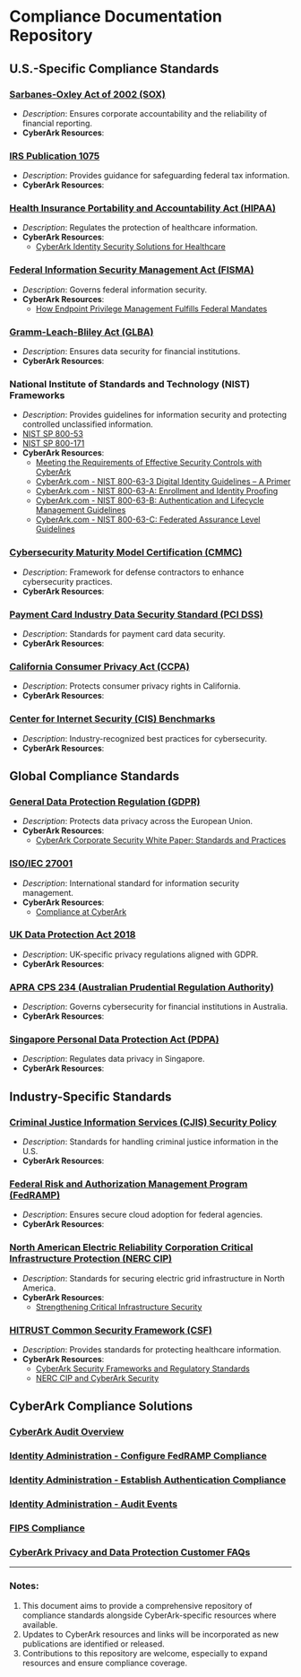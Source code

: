 # Compliance Documentation Repository

## U.S.-Specific Compliance Standards

### [Sarbanes-Oxley Act of 2002 (SOX)](https://www.congress.gov/bill/107th-congress/house-bill/3763/text)
   - *Description*: Ensures corporate accountability and the reliability of financial reporting.
   - **CyberArk Resources**:

### [IRS Publication 1075](https://www.irs.gov/pub/irs-pdf/p1075.pdf)
   - *Description*: Provides guidance for safeguarding federal tax information.
   - **CyberArk Resources**:

### [Health Insurance Portability and Accountability Act (HIPAA)](https://www.hhs.gov/hipaa/for-professionals/index.html)
   - *Description*: Regulates the protection of healthcare information.
   - **CyberArk Resources**:
     - [CyberArk Identity Security Solutions for Healthcare](https://www.cyberark.com/solutions/healthcare/)

### [Federal Information Security Management Act (FISMA)](https://www.cisa.gov/topics/cyber-threats-and-advisories/federal-information-security-modernization-act)
   - *Description*: Governs federal information security.
   - **CyberArk Resources**:
     - [How Endpoint Privilege Management Fulfills Federal Mandates](https://www.cyberark.com/resources/white-papers/how-endpoint-privilege-management-fulfills-federal-mandates)

### [Gramm-Leach-Bliley Act (GLBA)](https://www.ftc.gov/enforcement/statutes/gramm-leach-bliley-act)
   - *Description*: Ensures data security for financial institutions.
   - **CyberArk Resources**:

### National Institute of Standards and Technology (NIST) Frameworks
   - *Description*: Provides guidelines for information security and protecting controlled unclassified information.
   - [NIST SP 800-53](https://nvlpubs.nist.gov/nistpubs/SpecialPublications/NIST.SP.800-53r5.pdf)
   - [NIST SP 800-171](https://nvlpubs.nist.gov/nistpubs/SpecialPublications/NIST.SP.800-171r3.pdf)
   - **CyberArk Resources**:
     - [Meeting the Requirements of Effective Security Controls with CyberArk](https://www.fbcinc.com/source/virtualhall_images/2023_Virtual_Events/CMS_CISO/CyberArk/nist-sp-800-53-revision-5-implementing-essential-security-controls-with-cyberark-solutions.pdf)
     - [CyberArk.com - NIST 800-63-3 Digital Identity Guidelines – A Primer](https://www.cyberark.com/resources/blog/nist-800-63-3-digital-identity-guidelines-a-primer)
     - [CyberArk.com - NIST 800-63-A: Enrollment and Identity Proofing](https://www.cyberark.com/resources/blog/nist-800-63-a-enrollment-and-identity-proofing)
     - [CyberArk.com - NIST 800-63-B: Authentication and Lifecycle Management Guidelines](https://www.cyberark.com/resources/blog/nist-800-63-b-authentication-and-lifecycle-management-guidelines)
     - [CyberArk.com - NIST 800-63-C: Federated Assurance Level Guidelines](https://www.cyberark.com/resources/cyberark-identity/nist-800-63-c-federated-assurance-level-guidelines)

### [Cybersecurity Maturity Model Certification (CMMC)](https://dodcio.defense.gov/Portals/0/Documents/CMMC/ModelOverview_V2.0_FINAL2_20211202_508.pdf)
   - *Description*: Framework for defense contractors to enhance cybersecurity practices.
   - **CyberArk Resources**:

### [Payment Card Industry Data Security Standard (PCI DSS)](https://www.pcisecuritystandards.org/)
   - *Description*: Standards for payment card data security.
   - **CyberArk Resources**:

### [California Consumer Privacy Act (CCPA)](https://oag.ca.gov/privacy/ccpa)
   - *Description*: Protects consumer privacy rights in California.
   - **CyberArk Resources**:

### [Center for Internet Security (CIS) Benchmarks](https://www.cisecurity.org/cis-benchmarks/)
   - *Description*: Industry-recognized best practices for cybersecurity.
   - **CyberArk Resources**:

## Global Compliance Standards

### [General Data Protection Regulation (GDPR)](https://eur-lex.europa.eu/eli/reg/2016/679/oj)
   - *Description*: Protects data privacy across the European Union.
   - **CyberArk Resources**:
      - [CyberArk Corporate Security White Paper: Standards and Practices](https://www.cyberark.com/resources/white-papers/cyberark-corporate-security-white-paper-standards-and-practices)

### [ISO/IEC 27001](https://www.iso.org/isoiec-27001-information-security.html)
   - *Description*: International standard for information security management.
   - **CyberArk Resources**:
      - [Compliance at CyberArk](https://www.cyberark.com/trust/compliance/)

### [UK Data Protection Act 2018](https://www.legislation.gov.uk/ukpga/2018/12/contents)
   - *Description*: UK-specific privacy regulations aligned with GDPR.
   - **CyberArk Resources**:

### [APRA CPS 234 (Australian Prudential Regulation Authority)](https://www.apra.gov.au/sites/default/files/cps_234_july_2019_for_public_release.pdf)
   - *Description*: Governs cybersecurity for financial institutions in Australia.
   - **CyberArk Resources**:

### [Singapore Personal Data Protection Act (PDPA)](https://sso.agc.gov.sg/Act/PDPA2012)
   - *Description*: Regulates data privacy in Singapore.
   - **CyberArk Resources**:

## Industry-Specific Standards

### [Criminal Justice Information Services (CJIS) Security Policy](https://www.fbi.gov/services/cjis/cjis-security-policy-resource-center)
   - *Description*: Standards for handling criminal justice information in the U.S.
   - **CyberArk Resources**:

### [Federal Risk and Authorization Management Program (FedRAMP)](https://www.fedramp.gov/)
   - *Description*: Ensures secure cloud adoption for federal agencies.
   - **CyberArk Resources**:

### [North American Electric Reliability Corporation Critical Infrastructure Protection (NERC CIP)](https://www.nerc.com/pa/Stand/Pages/ReliabilityStandards.aspx)
   - *Description*: Standards for securing electric grid infrastructure in North America.
   - **CyberArk Resources**:
      - [Strengthening Critical Infrastructure Security](https://www.cyberark.com/resources/ebooks/strengthening-critical-infrastructure-security?utm_source=google&utm_medium=paid_search&utm_term=pam_critical_infrastructure_bm_nam_english_us&utm_content=ebook_strengthening_critical_infrastructure_security_with_pam&utm_campaign=security_privilege_access&gad_source=1&gclid=CjwKCAiA-ty8BhA_EiwAkyoa3--ip7ECTITosrGoyfLKqK5228YwG5NxatUvXhsWm4bHHesHHIDfgRoCScEQAvD_BwE)

### [HITRUST Common Security Framework (CSF)](https://hitrustalliance.net/)
   - *Description*: Provides standards for protecting healthcare information.
   - **CyberArk Resources**:
      - [CyberArk Security Frameworks and Regulatory Standards](https://docs.cyberark.com/digital-blueprint/latest/en/content/cybersecurity-frameworks-regulatory-standards.htm?TocPath=Program%20development%20guidance%7C_____2)
      - [NERC CIP and CyberArk Security](https://docs.cyberark.com/pam-self-hosted/latest/en/content/security/nerc%20cip%20introduction.htm)

## CyberArk Compliance Solutions

### [CyberArk Audit Overview](https://docs.cyberark.com/audit/latest/en/content/audit/isp_overview.htm?tocpath=Get%20started%7C_____1)

### [Identity Administration - Configure FedRAMP Compliance](https://docs.cyberark.com/identity-administration/latest/en/content/getstarted/fedramp-compliance.htm?tocpath=Welcome%20to%20Identity%20Administration%7C_____5)

### [Identity Administration - Establish Authentication Compliance](https://docs.cyberark.com/identity-administration/latest/en/content/coreservices/reports/mfa-compliance.htm)

### [Identity Administration - Audit Events](https://docs.cyberark.com/identity-administration/latest/en/content/audit/audit-events.htm?tocpath=Administrator%7CAudit%7C_____1)

### [FIPS Compliance](https://docs.cyberark.com/pam-self-hosted/latest/en/content/security/fips-compliance.htm)

### [CyberArk Privacy and Data Protection Customer FAQs](https://www.cyberark.com/privacy-and-data-protection-faqs/)

---

### Notes:
1. This document aims to provide a comprehensive repository of compliance standards alongside CyberArk-specific resources where available.
2. Updates to CyberArk resources and links will be incorporated as new publications are identified or released.
3. Contributions to this repository are welcome, especially to expand resources and ensure compliance coverage.